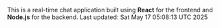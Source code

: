 This is a real-time chat application built using **React** for the frontend and **Node.js** for the backend.
Last updated: Sat May 17 05:08:13 UTC 2025
